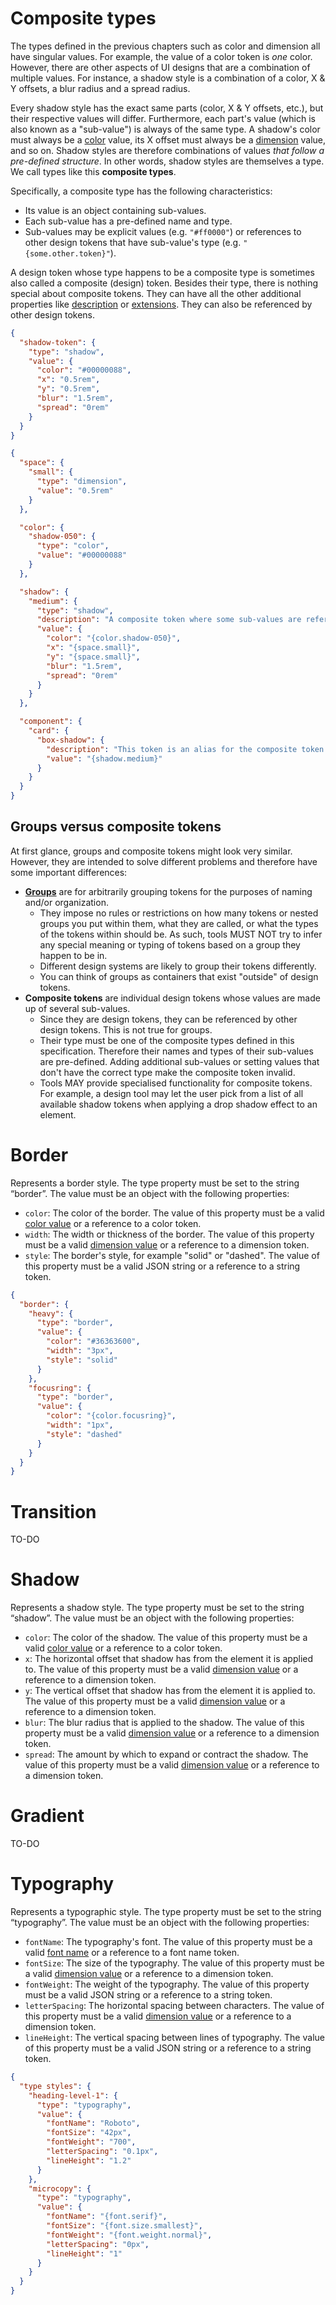 # Composite types

The types defined in the previous chapters such as color and dimension all have singular values. For example, the value of a color token is _one_ color. However, there are other aspects of UI designs that are a combination of multiple values. For instance, a shadow style is a combination of a color, X & Y offsets, a blur radius and a spread radius.

Every shadow style has the exact same parts (color, X & Y offsets, etc.), but their respective values will differ. Furthermore, each part's value (which is also known as a "sub-value") is always of the same type. A shadow's color must always be a [color](#color) value, its X offset must always be a [dimension](#dimension) value, and so on. Shadow styles are therefore combinations of values _that follow a pre-defined structure_. In other words, shadow styles are themselves a type. We call types like this **composite types**.

Specifically, a composite type has the following characteristics:

- Its value is an object containing sub-values.
- Each sub-value has a pre-defined name and type.
- Sub-values may be explicit values (e.g. `"#ff0000"`) or references to other design tokens that have sub-value's type (e.g. `"{some.other.token}"`).

A design token whose type happens to be a composite type is sometimes also called a composite (design) token. Besides their type, there is nothing special about composite tokens. They can have all the other additional properties like [description](#description) or [extensions](#extensions). They can also be referenced by other design tokens.

<aside class="example" title="Composite token exmple">

```json
{
  "shadow-token": {
    "type": "shadow",
    "value": {
      "color": "#00000088",
      "x": "0.5rem",
      "y": "0.5rem",
      "blur": "1.5rem",
      "spread": "0rem"
    }
  }
}
```

</aside>

<aside class="example" title="Advanced composite token example">

```json
{
  "space": {
    "small": {
      "type": "dimension",
      "value": "0.5rem"
    }
  },

  "color": {
    "shadow-050": {
      "type": "color",
      "value": "#00000088"
    }
  },

  "shadow": {
    "medium": {
      "type": "shadow",
      "description": "A composite token where some sub-values are references to tokens that have the correct type and others are explicit values",
      "value": {
        "color": "{color.shadow-050}",
        "x": "{space.small}",
        "y": "{space.small}",
        "blur": "1.5rem",
        "spread": "0rem"
      }
    }
  },

  "component": {
    "card": {
      "box-shadow": {
        "description": "This token is an alias for the composite token {shadow.medium}",
        "value": "{shadow.medium}"
      }
    }
  }
}
```

</aside>

## Groups versus composite tokens

At first glance, groups and composite tokens might look very similar. However, they are intended to solve different problems and therefore have some important differences:

- **[Groups](#groups)** are for arbitrarily grouping tokens for the purposes of naming and/or organization.
  - They impose no rules or restrictions on how many tokens or nested groups you put within them, what they are called, or what the types of the tokens within should be. As such, tools MUST NOT try to infer any special meaning or typing of tokens based on a group they happen to be in.
  - Different design systems are likely to group their tokens differently.
  - You can think of groups as containers that exist "outside" of design tokens.
- **Composite tokens** are individual design tokens whose values are made up of several sub-values.
  - Since they are design tokens, they can be referenced by other design tokens. This is not true for groups.
  - Their type must be one of the composite types defined in this specification. Therefore their names and types of their sub-values are pre-defined. Adding additional sub-values or setting values that don't have the correct type make the composite token invalid.
  - Tools MAY provide specialised functionality for composite tokens. For example, a design tool may let the user pick from a list of all available shadow tokens when applying a drop shadow effect to an element.

# Border

Represents a border style. The type property must be set to the string “border”. The value must be an object with the following properties:

- `color`: The color of the border. The value of this property must be a valid [color value](#color) or a reference to a color token.
- `width`: The width or thickness of the border. The value of this property must be a valid [dimension value](#dimension) or a reference to a dimension token.
- `style`: The border's style, for example "solid" or "dashed". The value of this property must be a valid JSON string or a reference to a string token.

<aside class="example" title="Border composite token examples">

```json
{
  "border": {
    "heavy": {
      "type": "border",
      "value": {
        "color": "#36363600",
        "width": "3px",
        "style": "solid"
      }
    },
    "focusring": {
      "type": "border",
      "value": {
        "color": "{color.focusring}",
        "width": "1px",
        "style": "dashed"
      }
    }
  }
}
```

</aside>

# Transition

TO-DO

# Shadow

Represents a shadow style. The type property must be set to the string “shadow”. The value must be an object with the following properties:

- `color`: The color of the shadow. The value of this property must be a valid [color value](#color) or a reference to a color token.
- `x`: The horizontal offset that shadow has from the element it is applied to. The value of this property must be a valid [dimension value](#dimension) or a reference to a dimension token.
- `y`: The vertical offset that shadow has from the element it is applied to. The value of this property must be a valid [dimension value](#dimension) or a reference to a dimension token.
- `blur`: The blur radius that is applied to the shadow. The value of this property must be a valid [dimension value](#dimension) or a reference to a dimension token.
- `spread`: The amount by which to expand or contract the shadow. The value of this property must be a valid [dimension value](#dimension) or a reference to a dimension token.

# Gradient

TO-DO

# Typography

Represents a typographic style. The type property must be set to the string “typography”. The value must be an object with the following properties:

- `fontName`: The typography's font. The value of this property must be a valid [font name](#font-name) or a reference to a font name token.
- `fontSize`: The size of the typography. The value of this property must be a valid [dimension value](#dimension) or a reference to a dimension token.
- `fontWeight`: The weight of the typography. The value of this property must be a valid JSON string or a reference to a string token.
- `letterSpacing`: The horizontal spacing between characters. The value of this property must be a valid [dimension value](#dimension) or a reference to a dimension token.
- `lineHeight`: The vertical spacing between lines of typography. The value of this property must be a valid JSON string or a reference to a string token.

<aside class="example" title="Typography composite token examples">

```json
{
  "type styles": {
    "heading-level-1": {
      "type": "typography",
      "value": {
        "fontName": "Roboto",
        "fontSize": "42px",
        "fontWeight": "700",
        "letterSpacing": "0.1px",
        "lineHeight": "1.2"
      }
    },
    "microcopy": {
      "type": "typography",
      "value": {
        "fontName": "{font.serif}",
        "fontSize": "{font.size.smallest}",
        "fontWeight": "{font.weight.normal}",
        "letterSpacing": "0px",
        "lineHeight": "1"
      }
    }
  }
}
```

</aside>
